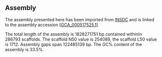 **Assembly**
--------

The assembly presented here has been imported from [INSDC](http://www.insdc.org) and is linked to the assembly accession [[GCA_000517525.1](http://www.ebi.ac.uk/ena/data/view/GCA_000517525.1)].

The total length of the assembly is 1828271751 bp contained withinin 286793 scaffolds.
The scaffold N50 value is 254089, the scaffold L50 value is 1712.
Assembly gaps span 122485139 bp. The GC% content of the assembly is 33.5%.
